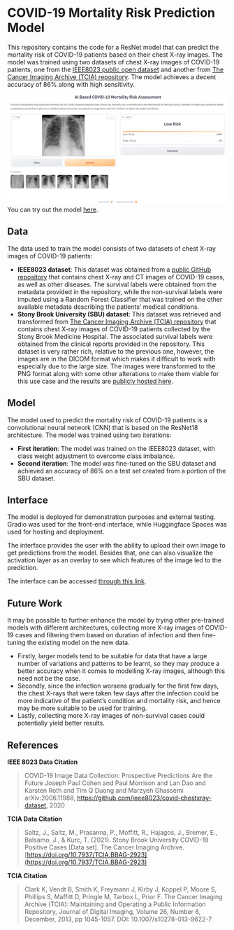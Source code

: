 # COVID-19 Mortality Risk Prediction Model

This repository contains the code for a ResNet model that can predict the mortality risk of COVID-19 patients based on their chest X-ray images. The model was trained using two datasets of chest X-ray images of COVID-19 patients, one from the [IEEE8023 public open dataset](https://github.com/ieee8023/covid-chestxray-dataset) and another from [The Cancer Imaging Archive (TCIA) repository](https://wiki.cancerimagingarchive.net/pages/viewpage.action?pageId=89096912). The model achieves a decent accuracy of 86% along with high sensitivity.

![Interface Preview](https://github.com/raashidsalih/COVID-Mortality/blob/main/assets/Interface.png)
You can try out the model [here](https://huggingface.co/spaces/raashidsalih/COVID-Mortality).
## Data

The data used to train the model consists of two datasets of chest X-ray images of COVID-19 patients:

- **IEEE8023 dataset**: This dataset was obtained from a [public GitHub repository](https://github.com/ieee8023/covid-chestxray-dataset) that contains chest X-ray and CT images of COVID-19 cases, as well as other diseases. The survival labels were obtained from the metadata provided in the repository, while the non-survival labels were imputed using a Random Forest Classifier that was trained on the other available metadata describing the patients’ medical conditions.
- **Stony Brook University (SBU) dataset**: This dataset was retrieved and transformed from [The Cancer Imaging Archive (TCIA) repository](https://wiki.cancerimagingarchive.net/pages/viewpage.action?pageId=89096912) that contains chest X-ray images of COVID-19 patients collected by the Stony Brook Medicine Hospital. The associated survival labels were obtained from the clinical reports provided in the repository. This dataset is very rather rich, relative to the previous one, however, the images are in the DICOM format which makes it difficult to work with especially due to the large size. The images were transformed to the PNG format along with some other alterations to make them viable for this use case and the results are [publicly hosted here](https://www.kaggle.com/datasets/toxite/covid-19-cxr-ny-sbu).

## Model

The model used to predict the mortality risk of COVID-19 patients is a convolutional neural network (CNN) that is based on the ResNet18 architecture. The model was trained using two iterations:

- **First iteration**: The model was trained on the IEEE8023 dataset, with class weight adjustment to overcome class imbalance. 
- **Second iteration**: The model was fine-tuned on the SBU dataset and achieved an accuracy of 86% on a test set created from a portion of the SBU dataset.


## Interface

The model is deployed for demonstration purposes and external testing. Gradio was used for the front-end interface, while Huggingface Spaces was used for hosting and deployment.

The interface provides the user with the ability to upload their own image to get predictions from the model. Besides that, one can also visualize the activation layer as an overlay to see which features of the image led to the prediction.

The interface can be accessed [through this link](https://huggingface.co/spaces/raashidsalih/COVID-Mortality).

## Future Work

It may be possible to further enhance the model by trying other pre-trained models with different architectures, collecting more X-ray images of COVID-19 cases and filtering them based on duration of infection and then fine-tuning the existing model on the new data.

- Firstly, larger models tend to be suitable for data that have a large number of variations and patterns to be learnt, so they may produce a better accuracy when it comes to modelling X-ray images, although this need not be the case.
- Secondly, since the infection worsens gradually for the first few days, the chest X-rays that were taken few days after the infection could be more indicative of the patient’s condition and mortality risk, and hence may be more suitable to be used for training.
- Lastly, collecting more X-ray images of non-survival cases could potentially yield better results.

## References
**IEEE 8023 Data Citation**
> COVID-19 Image Data Collection: Prospective Predictions Are the Future
Joseph Paul Cohen and Paul Morrison and Lan Dao and Karsten Roth and Tim Q Duong and Marzyeh Ghassemi
arXiv:2006.11988, https://github.com/ieee8023/covid-chestxray-dataset, 2020

**TCIA Data Citation**

> Saltz, J., Saltz, M., Prasanna, P., Moffitt, R., Hajagos, J., Bremer, E., Balsamo, J., & Kurc, T. (2021). Stony Brook University COVID-19 Positive Cases [Data set]. The Cancer Imaging Archive.  [https://doi.org/10.7937/TCIA.BBAG-2923](https://doi.org/10.7937/TCIA.BBAG-2923)

**TCIA Citation**

> Clark K, Vendt B, Smith K, Freymann J, Kirby J, Koppel P, Moore S, Phillips S, Maffitt D, Pringle M, Tarbox L, Prior F. The Cancer Imaging Archive (TCIA): Maintaining and Operating a Public Information Repository, Journal of Digital Imaging, Volume 26, Number 6, December, 2013, pp 1045-1057. DOI: 10.1007/s10278-013-9622-7
